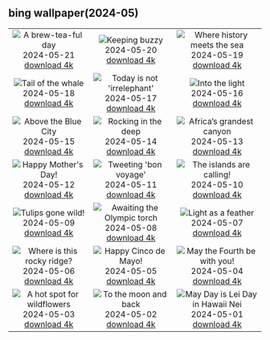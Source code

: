 ## bing wallpaper(2024-05)

|  |  |  |
| :----: | :----: | :----: |
| ![A brew-tea-ful day](https://cn.bing.com/th?id=OHR.MalaysiaTea_EN-US3322214623_UHD.jpg&pid=hp&w=384&h=216&rs=1&c=4) <br/>2024-05-21 [download 4k](https://cn.bing.com/th?id=OHR.MalaysiaTea_EN-US3322214623_UHD.jpg)| ![Keeping buzzy](https://cn.bing.com/th?id=OHR.HoneycombBee_EN-US2941694554_UHD.jpg&pid=hp&w=384&h=216&rs=1&c=4) <br/>2024-05-20 [download 4k](https://cn.bing.com/th?id=OHR.HoneycombBee_EN-US2941694554_UHD.jpg)| ![Where history meets the sea](https://cn.bing.com/th?id=OHR.VernazzaItaly_EN-US2643430613_UHD.jpg&pid=hp&w=384&h=216&rs=1&c=4) <br/>2024-05-19 [download 4k](https://cn.bing.com/th?id=OHR.VernazzaItaly_EN-US2643430613_UHD.jpg)|
| ![Tail of the whale](https://cn.bing.com/th?id=OHR.MuseumWhale_EN-US2412212162_UHD.jpg&pid=hp&w=384&h=216&rs=1&c=4) <br/>2024-05-18 [download 4k](https://cn.bing.com/th?id=OHR.MuseumWhale_EN-US2412212162_UHD.jpg)| ![Today is not 'irrelephant'](https://cn.bing.com/th?id=OHR.TarangireElephants_EN-US8865263185_UHD.jpg&pid=hp&w=384&h=216&rs=1&c=4) <br/>2024-05-17 [download 4k](https://cn.bing.com/th?id=OHR.TarangireElephants_EN-US8865263185_UHD.jpg)| ![Into the light](https://cn.bing.com/th?id=OHR.DayOfLight_EN-US1723401316_UHD.jpg&pid=hp&w=384&h=216&rs=1&c=4) <br/>2024-05-16 [download 4k](https://cn.bing.com/th?id=OHR.DayOfLight_EN-US1723401316_UHD.jpg)|
| ![Above the Blue City](https://cn.bing.com/th?id=OHR.BlueCityIndia_EN-US1593809891_UHD.jpg&pid=hp&w=384&h=216&rs=1&c=4) <br/>2024-05-15 [download 4k](https://cn.bing.com/th?id=OHR.BlueCityIndia_EN-US1593809891_UHD.jpg)| ![Rocking in the deep](https://cn.bing.com/th?id=OHR.CarlsbadNP_EN-US2282243740_UHD.jpg&pid=hp&w=384&h=216&rs=1&c=4) <br/>2024-05-14 [download 4k](https://cn.bing.com/th?id=OHR.CarlsbadNP_EN-US2282243740_UHD.jpg)| ![Africa’s grandest canyon](https://cn.bing.com/th?id=OHR.NamibiaCanyon_EN-US1337379319_UHD.jpg&pid=hp&w=384&h=216&rs=1&c=4) <br/>2024-05-13 [download 4k](https://cn.bing.com/th?id=OHR.NamibiaCanyon_EN-US1337379319_UHD.jpg)|
| ![Happy Mother's Day!](https://cn.bing.com/th?id=OHR.GuanacoMother_EN-US1023542218_UHD.jpg&pid=hp&w=384&h=216&rs=1&c=4) <br/>2024-05-12 [download 4k](https://cn.bing.com/th?id=OHR.GuanacoMother_EN-US1023542218_UHD.jpg)| ![Tweeting 'bon voyage'](https://cn.bing.com/th?id=OHR.TexasIndigoBunting_EN-US0916417036_UHD.jpg&pid=hp&w=384&h=216&rs=1&c=4) <br/>2024-05-11 [download 4k](https://cn.bing.com/th?id=OHR.TexasIndigoBunting_EN-US0916417036_UHD.jpg)| ![The islands are calling!](https://cn.bing.com/th?id=OHR.MisoolRajaAmpat_EN-US0805176947_UHD.jpg&pid=hp&w=384&h=216&rs=1&c=4) <br/>2024-05-10 [download 4k](https://cn.bing.com/th?id=OHR.MisoolRajaAmpat_EN-US0805176947_UHD.jpg)|
| ![Tulips gone wild!](https://cn.bing.com/th?id=OHR.EmirganPark_EN-US0659286862_UHD.jpg&pid=hp&w=384&h=216&rs=1&c=4) <br/>2024-05-09 [download 4k](https://cn.bing.com/th?id=OHR.EmirganPark_EN-US0659286862_UHD.jpg)| ![Awaiting the Olympic torch](https://cn.bing.com/th?id=OHR.PortMarseille_EN-US0558123049_UHD.jpg&pid=hp&w=384&h=216&rs=1&c=4) <br/>2024-05-08 [download 4k](https://cn.bing.com/th?id=OHR.PortMarseille_EN-US0558123049_UHD.jpg)| ![Light as a feather](https://cn.bing.com/th?id=OHR.LittleDuckling_EN-US0447954247_UHD.jpg&pid=hp&w=384&h=216&rs=1&c=4) <br/>2024-05-07 [download 4k](https://cn.bing.com/th?id=OHR.LittleDuckling_EN-US0447954247_UHD.jpg)|
| ![Where is this rocky ridge?](https://cn.bing.com/th?id=OHR.TheRoachesPeakDistrict_EN-US9733115206_UHD.jpg&pid=hp&w=384&h=216&rs=1&c=4) <br/>2024-05-06 [download 4k](https://cn.bing.com/th?id=OHR.TheRoachesPeakDistrict_EN-US9733115206_UHD.jpg)| ![Happy Cinco de Mayo!](https://cn.bing.com/th?id=OHR.SanMiguelAllende_EN-US9621237021_UHD.jpg&pid=hp&w=384&h=216&rs=1&c=4) <br/>2024-05-05 [download 4k](https://cn.bing.com/th?id=OHR.SanMiguelAllende_EN-US9621237021_UHD.jpg)| ![May the Fourth be with you!](https://cn.bing.com/th?id=OHR.JediMonastery_EN-US9398447907_UHD.jpg&pid=hp&w=384&h=216&rs=1&c=4) <br/>2024-05-04 [download 4k](https://cn.bing.com/th?id=OHR.JediMonastery_EN-US9398447907_UHD.jpg)|
| ![A hot spot for wildflowers](https://cn.bing.com/th?id=OHR.SonoranSpring_EN-US9207877073_UHD.jpg&pid=hp&w=384&h=216&rs=1&c=4) <br/>2024-05-03 [download 4k](https://cn.bing.com/th?id=OHR.SonoranSpring_EN-US9207877073_UHD.jpg)| ![To the moon and back](https://cn.bing.com/th?id=OHR.CratersOfTheMoon_EN-US6516727783_UHD.jpg&pid=hp&w=384&h=216&rs=1&c=4) <br/>2024-05-02 [download 4k](https://cn.bing.com/th?id=OHR.CratersOfTheMoon_EN-US6516727783_UHD.jpg)| ![May Day is Lei Day in Hawaii Nei](https://cn.bing.com/th?id=OHR.HawaiianLei_EN-US6290126556_UHD.jpg&pid=hp&w=384&h=216&rs=1&c=4) <br/>2024-05-01 [download 4k](https://cn.bing.com/th?id=OHR.HawaiianLei_EN-US6290126556_UHD.jpg)|
